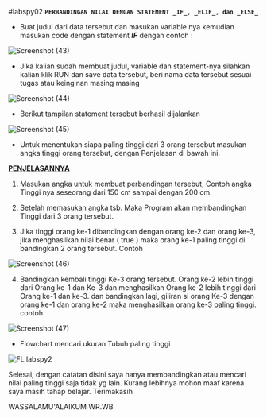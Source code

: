 #labspy02
**`PERBANDINGAN NILAI DENGAN STATEMENT _IF_, _ELIF_, dan _ELSE_`**

- Buat judul dari data tersebut dan masukan variable nya kemudian masukan code dengan statement _**IF**_ dengan contoh :
 
![Screenshot (43)](https://user-images.githubusercontent.com/56834389/67871765-1bf96380-faee-11e9-957d-fa779c6d05d3.png)

- Jika kalian sudah membuat judul, variable dan statement-nya silahkan kalian klik RUN dan save data tersebut, beri nama data tersebut sesuai tugas atau keinginan masing masing

![Screenshot (44)](https://user-images.githubusercontent.com/56834389/67873298-798eaf80-faf0-11e9-81a7-07f462ff9259.png)

- Berikut tampilan statement tersebut berhasil dijalankan

![Screenshot (45)](https://user-images.githubusercontent.com/56834389/67873598-ed30bc80-faf0-11e9-82c2-90e1c8390c74.png)

- Untuk menentukan siapa paling tinggi dari 3 orang tersebut masukan angka tinggi orang tersebut, dengan Penjelasan di bawah ini.

**[PENJELASANNYA](url)**

1. Masukan angka untuk membuat perbandingan tersebut, Contoh angka Tinggi nya seseorang dari 150 cm sampai dengan 200 cm

2. Setelah memasukan angka tsb. Maka Program akan membandingkan Tinggi dari 3 orang tersebut.

3. Jika tinggi orang ke-1 dibandingkan dengan orang ke-2 dan orang ke-3, jika menghasilkan nilai benar ( true ) maka orang ke-1 paling tinggi di bandingkan 2 orang tersebut. Contoh

![Screenshot (46)](https://user-images.githubusercontent.com/56834389/67874641-6ed51a00-faf2-11e9-9f6a-585bca737129.png)

4. Bandingkan kembali tinggi Ke-3 orang tersebut. Orang ke-2 lebih tinggi dari Orang ke-1 dan Ke-3 dan menghasilkan Orang ke-2 lebih tinggi dari Orang ke-1 dan ke-3. dan bandingkan lagi, giliran si orang Ke-3 dengan orang ke-1 dan orang ke-2 maka menghasilkan orang ke-3 paling tinggi. contoh

![Screenshot (47)](https://user-images.githubusercontent.com/56834389/67925103-9918ed00-fb6f-11e9-87f3-bf7626597d9b.png)

- Flowchart mencari ukuran Tubuh paling tinggi

![FL labspy2](https://user-images.githubusercontent.com/56834389/67926808-3d049780-fb74-11e9-8356-70567883e5c4.jpg)


Selesai, dengan catatan disini saya hanya membandingkan atau mencari nilai paling tinggi saja tidak yg lain. Kurang lebihnya mohon maaf karena saya masih tahap belajar. Terimakasih

WASSALAMU'ALAIKUM WR.WB
